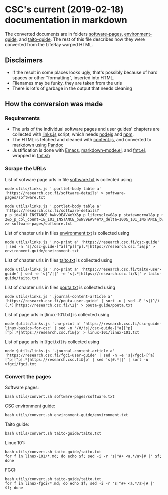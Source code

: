 # CSC's current (2019-02-18) documentation in markdown

The  converted   documents  are  in   folders  [software-pages],
[environment-guide], and  [taito-guide]. The  rest of  this file
describes how they were converted from the LifeRay warped HTML.

## Disclaimers

- If  the result in  some  places  looks ugly,  that's  possibly
  because of  hard spaces  or other "formatting",  inserted into
  HTML.
- Filenames may be funky, they are taken from the urls
- There is lot's of garbage in the output that needs cleaning

## How the conversion was made

### Requirements


- The  urls of  the individual software  pages and  user guides'
  chapters  are collected  with [links.js]  script, which  needs
  [nodejs] and [npm].
- The  HTML  is  fetched  and  cleaned  with  [content.js],  and
  converted to markdown using [Pandoc]
- Justification  is done  with [Emacs],  [markdown-mode.el], and
  [fmt.el], wrapped in [fmt.sh]
  
### Scrape the URLs

List of  sofware page urls  in file [software.txt]  is collected
using

    node utils/links.js '.portlet-body table a' 'https://research.csc.fi/software-details' > software-pages/software.txt

    node utils/links.js '.portlet-body table a' 'https://research.csc.fi/software-details?p_p_id=101_INSTANCE_bwNv9EAV4eYX&p_p_lifecycle=0&p_p_state=normal&p_p_mode=view&p_p_col_id=column-2&p_p_col_count=1&_101_INSTANCE_bwNv9EAV4eYX_delta=100&_101_INSTANCE_bwNv9EAV4eYX_keywords=&_101_INSTANCE_bwNv9EAV4eYX_advancedSearch=false&_101_INSTANCE_bwNv9EAV4eYX_andOperator=true&p_r_p_564233524_resetCur=false&_101_INSTANCE_bwNv9EAV4eYX_cur=2' >> software-pages/software.txt

List  of chapter  urls in  files [environment.txt]  is collected
using

    node utils/links.js '.no-print a' 'https://research.csc.fi/csc-guide' | sed -n 's|/csc-guide-[^a][^p][^p].*|https://research.csc.fi&|p' > environment-guide/environment.txt

List of chapter urls in files [taito.txt] is collected using

    node utils/links.js '.no-print a' 'https://research.csc.fi/taito-user-guide' | sed -e 's|^/||' -e 's|.*|https://research.csc.fi/&|' > taito-guide/taito.txt

List of chapter urls in files [pouta.txt] is collected using

    node utils/links.js '.journal-content-article a' 'https://research.csc.fi/pouta-user-guide' | sort -u | sed -E 's|(^/)(.*)|https://research.csc.fi/\2|' > pouta-guide/pouta.txt

List of page urls in [linux-101.txt] is collected using

    node $utils/links.js '.no-print a' 'https://research.csc.fi/csc-guide-linux-basics-for-csc' | sed -n '/#/!s|/csc-guide-[^a][^p][^p].*|https://research.csc.fi&|p' > linux-101/linux-101.txt

List of page urls in [fgci.txt] is collected using

    node $utils/links.js '.journal-content-article a' 'https://research.csc.fi/fgci-user-guide' | sed -n -e 's|/fgci-[^a][^p][^p].*|https://research.csc.fi&|p' | sed 's|#.*||' | sort -u >fgci/fgci.txt


### Convert the pages

Software pages:

    bash utils/convert.sh software-pages/software.txt

CSC environment guide:

    bash utils/convert.sh environment-guide/environment.txt

Taito guide:

    bash utils/convert.sh taito-guide/taito.txt

Linux 101:

    bash utils/convert.sh taito-guide/taito.txt
    for f in linux-101/*.md; do echo $f; sed -i -r 's|^#+ <a.*/a>|# |' $f; done

FGCI:

    bash utils/convert.sh taito-guide/taito.txt
    for f in linux-fgci/*.md; do echo $f; sed -i -r 's|^#+ <a.*/a>|# |' $f; done
    

[software-pages]: software-pages
[environment-guide]: environment-guide
[taito-guide]: taito-guide
[links.js]: utils/links.js
[nodejs]: https://nodejs.org
[npm]: https://www.npmjs.com
[content.js]: content.js
[Emacs]: https://www.gnu.org/software/emacs
[markdown-mode.el]: https://jblevins.org/projects/markdown-mode
[fmt.el]: fmt.el
[fmt.sh]: fmt.sh
[software.txt]: software-pages/urls.txt
[environment.txt]: environment-guide/environment.txt
[taito.txt]: taito-guide/taito.txt
[pouta.txt]: pouta-guide/pouta.txt
[Pandoc]: https://pandoc.org

